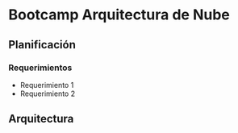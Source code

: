 # Bootcamp Arquitectura de Nube

## Planificación

### Requerimientos
* Requerimiento 1
* Requerimiento 2

## Arquitectura
